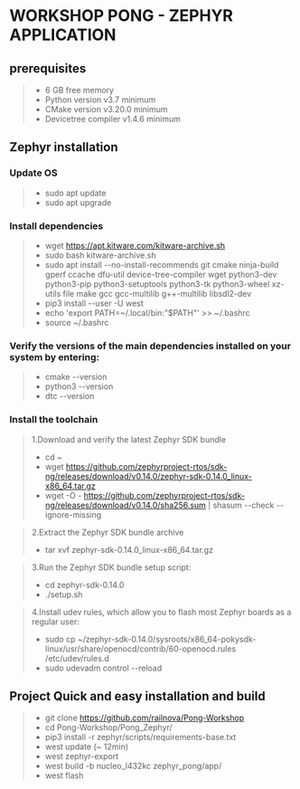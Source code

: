 # WORKSHOP PONG - ZEPHYR APPLICATION #

## prerequisites ##

> * 6 GB free memory
> * Python version v3.7 minimum
> * CMake version v3.20.0 minimum
> * Devicetree compiler v1.4.6 minimum

## Zephyr installation ##

### Update OS ###

>* sudo apt update
>* sudo apt upgrade

### Install dependencies ###

>* wget https://apt.kitware.com/kitware-archive.sh
> * sudo bash kitware-archive.sh
> * sudo apt install --no-install-recommends git cmake ninja-build gperf ccache dfu-util device-tree-compiler wget python3-dev python3-pip python3-setuptools python3-tk python3-wheel xz-utils file make gcc gcc-multilib g++-multilib libsdl2-dev
> * pip3 install --user -U west
> * echo 'export PATH=~/.local/bin:"$PATH"' >> ~/.bashrc
> * source ~/.bashrc

### Verify the versions of the main dependencies installed on your system by entering: ### 

> * cmake --version
> * python3 --version
> * dtc --version

### Install the toolchain ###

>1.Download and verify the latest Zephyr SDK bundle
> * cd ~
> * wget https://github.com/zephyrproject-rtos/sdk-ng/releases/download/v0.14.0/zephyr-sdk-0.14.0_linux-x86_64.tar.gz
> * wget -O - https://github.com/zephyrproject-rtos/sdk-ng/releases/download/v0.14.0/sha256.sum | shasum --check --ignore-missing

>2.Extract the Zephyr SDK bundle archive
> * tar xvf zephyr-sdk-0.14.0_linux-x86_64.tar.gz

>3.Run the Zephyr SDK bundle setup script:
> * cd zephyr-sdk-0.14.0
> * ./setup.sh

>4.Install udev rules, which allow you to flash most Zephyr boards as a regular user:
> * sudo cp ~/zephyr-sdk-0.14.0/sysroots/x86_64-pokysdk-linux/usr/share/openocd/contrib/60-openocd.rules /etc/udev/rules.d
> * sudo udevadm control --reload

## Project Quick and easy installation and build ##

> * git clone https://github.com/railnova/Pong-Workshop
> * cd Pong-Workshop/Pong_Zephyr/
> * pip3 install -r zephyr/scripts/requirements-base.txt
> * west update (~ 12min)
> * west zephyr-export
> * west build -b nucleo_l432kc zephyr_pong/app/
> * west flash
